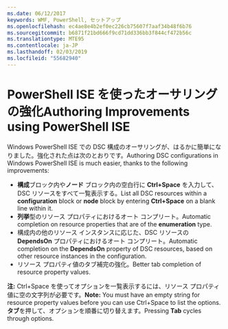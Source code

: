 ```yaml
---
ms.date: 06/12/2017
keywords: WMF, PowerShell, セットアップ
ms.openlocfilehash: ec4ae8e4b2ef0ec226cb75607f7aaf34b48f6b76
ms.sourcegitcommit: b6871f21bd666f9cd71dd336bb3f844cf472b56c
ms.translationtype: MTE95
ms.contentlocale: ja-JP
ms.lasthandoff: 02/03/2019
ms.locfileid: "55682940"
---
```

# <a name="authoring-improvements-using-powershell-ise"></a><span data-ttu-id="cd406-102">PowerShell ISE を使ったオーサリングの強化</span><span class="sxs-lookup"><span data-stu-id="cd406-102">Authoring Improvements using PowerShell ISE</span></span>

<span data-ttu-id="cd406-103">Windows PowerShell ISE での DSC 構成のオーサリングが、はるかに簡単になりました。強化された点は次のとおりです。</span><span class="sxs-lookup"><span data-stu-id="cd406-103">Authoring DSC configurations in Windows PowerShell ISE is much easier, thanks to the following improvements:</span></span>

- <span data-ttu-id="cd406-104">**構成**ブロック内や**ノード** ブロック内の空白行に **Ctrl+Space** を入力して、DSC リソースをすべて一覧表示する。</span><span class="sxs-lookup"><span data-stu-id="cd406-104">List all DSC resources within a **configuration** block or **node** block by entering **Ctrl+Space** on a blank line within it.</span></span>
- <span data-ttu-id="cd406-105">**列挙**型のリソース プロパティにおけるオート コンプリート。</span><span class="sxs-lookup"><span data-stu-id="cd406-105">Automatic completion on resource properties that are of the **enumeration** type.</span></span>
- <span data-ttu-id="cd406-106">構成内の他のリソース インスタンスに応じた、DSC リソースの **DependsOn** プロパティにおけるオート コンプリート。</span><span class="sxs-lookup"><span data-stu-id="cd406-106">Automatic completion on the **DependsOn** property of DSC resources, based on other resource instances in the configuration.</span></span>
- <span data-ttu-id="cd406-107">リソース プロパティ値のタブ補完の強化。</span><span class="sxs-lookup"><span data-stu-id="cd406-107">Better tab completion of resource property values.</span></span>

<span data-ttu-id="cd406-108">**注:** Ctrl+Space を使ってオプションを一覧表示するには、リソース プロパティ値に空の文字列が必要です。</span><span class="sxs-lookup"><span data-stu-id="cd406-108">**Note:** You must have an empty string for resource property values before you can use Ctrl+Space to list the options.</span></span> <span data-ttu-id="cd406-109">**タブ**を押して、オプションを順番に切り替えます。</span><span class="sxs-lookup"><span data-stu-id="cd406-109">Pressing **Tab** cycles through options.</span></span>
